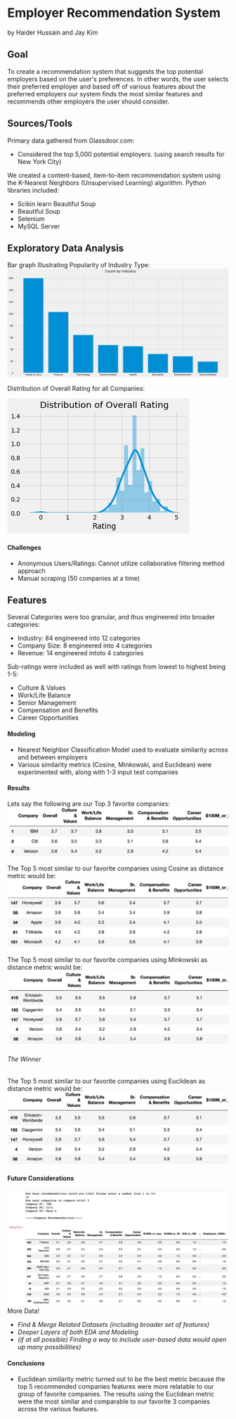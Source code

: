 # Employer Recommendation System
by Haider Hussain and Jay Kim

## Goal
To create a recommendation system that suggests the top potential employers based on the user's preferences. In other words, the user selects their preferred employer and based off of various features about the preferred employers our system finds the most similar features and recommends other employers the user should consider.

## Sources/Tools
Primary data gathered from Glassdoor.com:
* Considered the top 5,000 potential employers. (using search results for New York City)

We created a content-based, item-to-item recommendation system using the K-Nearest Neighbors (Unsupervised Learning) algorithm. Python libraries included:
* Scikin learn Beautiful Soup
* Beautiful Soup 
* Selenium
* MySQL Server

## Exploratory Data Analysis
Bar graph Illustrating Popularity of Industry Type:
![EDAonIndustry](images/industry_count.png "count_for_industry")

Distribution of Overall Rating for all Companies: 

![EDAonOverallranking](images/overall_rating_distribution.png "distribution for overall rating")


#### Challenges
- Anonymous Users/Ratings: Cannot utilize collaborative filtering method approach
- Manual scraping (50 companies at a time)


## Features
Several Categories were too granular, and thus engineered into broader categories:
* Industry: 84 engineered into 12 categories
* Company Size: 8 engineered into 4 categories
* Revenue: 14 engineered intoto 4 categories

Sub-ratings were included as well with ratings from lowest to highest being 1-5:
* Culture & Values
* Work/Life Balance
* Senior Management
* Compensation and Benefits
* Career Opportunities

#### Modeling
- Nearest Neighbor Classification Model used to evaluate similarity across and between employers
- Various similarity metrics (Cosine, Minkowski, and Euclidean) were experimented with, along with 1-3 input test companies

#### Results
Lets say the following are our Top 3 favorite companies:
![Top3_companies_preferred](images/TOP3Again.png "Test Case our top3 companies")

The Top 5 most similar to our favorite companies using Cosine as distance metric would be: 
![New_Cosine_Metric](images/RESULTCOSINE.png "Test Case using Cosine Similarity Score")

The Top 5 most similar to our favorite companies using Minkowski as distance metric would be: 
![New_Minkowski_Metric](images/RESULTMINKOW.png "Test Case using Minkow Similarity Score")

###### The Winner
The Top 5 most similar to our favorite companies using Euclidean as distance metric would be: 
![New_Euclidean_Metric](images/RESULTEUC.png "Test Case using Euclidean Similarity Score")

#### Future Considerations
![InteractiveExample](scrapers/InteractiveVersion.jpg "Test Case Example using Interactive")
More Data!
* _Find & Merge Related Datasets (including broader set of features)_
* _Deeper Layers of both EDA and Modeling_
* _(if at all possible) Finding a way to include user-based data would open up many possibilities)_

#### Conclusions
* Euclidean similarity metric turned out to be the best metric because the top 5 recommended companies features were more relatable to our group of favorite companies. The results using the Euclidean metric were the most similar and comparable to our favorite 3 companies across the various features. 

